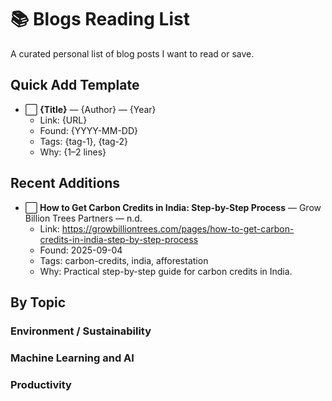 # 📚 Blogs Reading List

A curated personal list of blog posts I want to read or save.

## Quick Add Template
- ⬜ **{Title}** — {Author} — {Year}
  - Link: {URL}
  - Found: {YYYY-MM-DD}
  - Tags: {tag-1}, {tag-2}
  - Why: {1–2 lines}

## Recent Additions
- ⬜ **How to Get Carbon Credits in India: Step-by-Step Process** — Grow Billion Trees Partners — n.d.  
  - Link: https://growbilliontrees.com/pages/how-to-get-carbon-credits-in-india-step-by-step-process  
  - Found: 2025-09-04  
  - Tags: carbon-credits, india, afforestation  
  - Why: Practical step-by-step guide for carbon credits in India.

## By Topic
### Environment / Sustainability
### Machine Learning and AI
### Productivity
